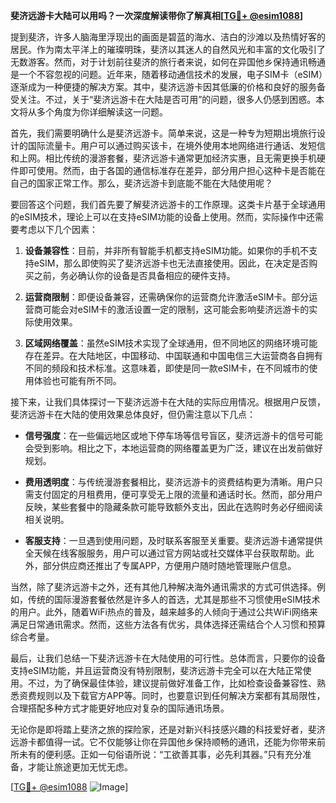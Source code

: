 **斐济远游卡大陆可以用吗？一次深度解读带你了解真相[[TG💪+ @esim1088](https://t.me/s/esim1088)]**

提到斐济，许多人脑海里浮现出的画面是碧蓝的海水、洁白的沙滩以及热情好客的居民。作为南太平洋上的璀璨明珠，斐济以其迷人的自然风光和丰富的文化吸引了无数游客。然而，对于计划前往斐济的旅行者来说，如何在异国他乡保持通讯畅通是一个不容忽视的问题。近年来，随着移动通信技术的发展，电子SIM卡（eSIM）逐渐成为一种便捷的解决方案。其中，斐济远游卡因其低廉的价格和良好的服务备受关注。不过，关于“斐济远游卡在大陆是否可用”的问题，很多人仍感到困惑。本文将从多个角度为你详细解读这一问题。

首先，我们需要明确什么是斐济远游卡。简单来说，这是一种专为短期出境旅行设计的国际流量卡。用户可以通过购买该卡，在境外使用本地网络进行通话、发短信和上网。相比传统的漫游套餐，斐济远游卡通常更加经济实惠，且无需更换手机硬件即可使用。然而，由于各国的通信标准存在差异，部分用户担心这种卡是否能在自己的国家正常工作。那么，斐济远游卡到底能不能在大陆使用呢？

要回答这个问题，我们首先要了解斐济远游卡的工作原理。这类卡片基于全球通用的eSIM技术，理论上可以在支持eSIM功能的设备上使用。然而，实际操作中还需要考虑以下几个因素：

1. **设备兼容性**：目前，并非所有智能手机都支持eSIM功能。如果你的手机不支持eSIM，那么即使购买了斐济远游卡也无法直接使用。因此，在决定是否购买之前，务必确认你的设备是否具备相应的硬件支持。
   
2. **运营商限制**：即便设备兼容，还需确保你的运营商允许激活eSIM卡。部分运营商可能会对eSIM卡的激活设置一定的限制，这可能会影响斐济远游卡的实际使用效果。

3. **区域网络覆盖**：虽然eSIM技术实现了全球通用，但不同地区的网络环境可能存在差异。在大陆地区，中国移动、中国联通和中国电信三大运营商各自拥有不同的频段和技术标准。这意味着，即使是同一款eSIM卡，在不同城市的使用体验也可能有所不同。

接下来，让我们具体探讨一下斐济远游卡在大陆的实际应用情况。根据用户反馈，斐济远游卡在大陆的使用效果总体良好，但仍需注意以下几点：

- **信号强度**：在一些偏远地区或地下停车场等信号盲区，斐济远游卡的信号可能会受到影响。相比之下，本地运营商的网络覆盖更为广泛，建议在出发前做好规划。
  
- **费用透明度**：与传统漫游套餐相比，斐济远游卡的资费结构更为清晰。用户只需支付固定的月租费用，便可享受无上限的流量和通话时长。然而，部分用户反映，某些套餐中的隐藏条款可能导致额外支出，因此在选购时务必仔细阅读相关说明。

- **客服支持**：一旦遇到使用问题，及时联系客服至关重要。斐济远游卡通常提供全天候在线客服服务，用户可以通过官方网站或社交媒体平台获取帮助。此外，部分供应商还推出了专属APP，方便用户随时随地管理账户信息。

当然，除了斐济远游卡之外，还有其他几种解决海外通讯需求的方式可供选择。例如，传统的国际漫游套餐依然是许多人的首选，尤其是那些不习惯使用eSIM技术的用户。此外，随着WiFi热点的普及，越来越多的人倾向于通过公共WiFi网络来满足日常通讯需求。然而，这些方法各有优劣，具体选择还需结合个人习惯和预算综合考量。

最后，让我们总结一下斐济远游卡在大陆使用的可行性。总体而言，只要你的设备支持eSIM功能，并且运营商没有特别限制，斐济远游卡完全可以在大陆正常使用。不过，为了确保最佳体验，建议提前做好准备工作，比如检查设备兼容性、熟悉资费规则以及下载官方APP等。同时，也要意识到任何解决方案都有其局限性，合理搭配多种方式才能更好地应对复杂的国际通讯场景。

无论你是即将踏上斐济之旅的探险家，还是对新兴科技感兴趣的科技爱好者，斐济远游卡都值得一试。它不仅能够让你在异国他乡保持顺畅的通讯，还能为你带来前所未有的便利感。正如一句俗语所说：“工欲善其事，必先利其器。”只有充分准备，才能让旅途更加无忧无虑。

[[TG💪+ @esim1088](https://t.me/s/esim1088) ![Image](https://i.postimg.cc/4NQfJmqS/Snipaste-2025-05-13-00-14-12.png)]